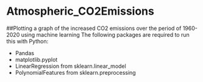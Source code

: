 # Atmospheric_CO2Emissions
##Plotting a graph of the increased CO2 emissions over the period of 1960-2020 using machine learning
The following packages are required to run this with Python:
  - Pandas
  - matplotlib.pyplot
  - LinearRegression from sklearn.linear_model
  - PolynomialFeatures from sklearn.preprocessing
